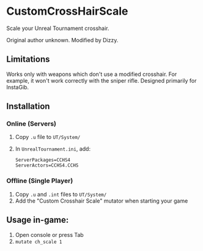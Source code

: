 # CustomCrossHairScale

Scale your Unreal Tournament crosshair.

Original author unknown. Modified by Dizzy.

## Limitations

Works only with weapons which don't use a modified crosshair. For example, it won't work correctly with the sniper rifle. Designed primarily for InstaGib.

## Installation

### Online (Servers)

1. Copy `.u` file to `UT/System/`
2. In `UnrealTournament.ini`, add:  

   `ServerPackages=CCHS4`  
   `ServerActors=CCHS4.CCHS`

### Offline (Single Player)

1. Copy `.u` and `.int` files to `UT/System/`
2. Add the "Custom Crosshair Scale" mutator when starting your game

## Usage in-game:
1. Open console or press Tab
2. `mutate ch_scale 1`

